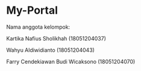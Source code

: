 # My-Portal


Nama anggota kelompok:

Kartika Nafius Sholikhah (18051204037)

Wahyu Aldiwidianto (18051204043) 

Farry Cendekiawan Budi Wicaksono (18051204070)
